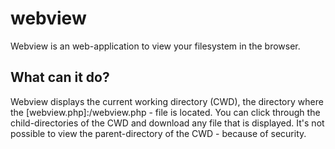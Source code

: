 # webview
Webview is an web-application to view your filesystem in the browser.
## What can it do?
Webview displays the current working directory (CWD), the directory where the [webview.php]:/webview.php - file is located.
You can click through the child-directories of the CWD and download any file that is displayed.
It's not possible to view the parent-directory of the CWD - because of security.
